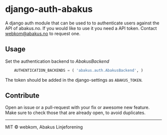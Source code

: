 # django-auth-abakus
A django auth module that can be used to to authenticate users against
the API of abakus.no. If you would like to use it you need a API token.
Contact webkom@abakus.no to request one.

## Usage
Set the authentication backend to *AbakusBackend*

```python
    AUTHENTICATION_BACKENDS = ( 'abakus.auth.AbakusBackend', )
```

The token should be added in the django-settings as `ABAKUS_TOKEN`.


## Contribute
Open an issue or a pull-request with your fix or awesome new feature.
Make sure to check those that are already open, to avoid duplicates.

--------
MIT © webkom, Abakus Linjeforening
